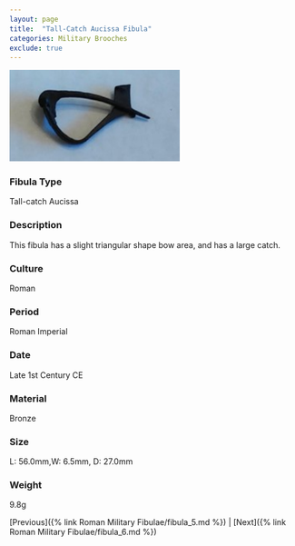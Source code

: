 ```yaml
---
layout: page
title:  "Tall-Catch Aucissa Fibula"
categories: Military Brooches
exclude: true
---
```


<img src="fibula/tall-catch.jpg" alt="photo" width= "300px">

### Fibula Type
Tall-catch Aucissa
### Description
 This fibula has a slight triangular shape bow area, and has a large catch.
### Culture
Roman
### Period
 Roman Imperial
### Date
Late 1st Century CE
### Material
 Bronze
### Size
 L: 56.0mm,W: 6.5mm, D: 27.0mm
### Weight
9.8g


[Previous]({% link Roman Military Fibulae/fibula_5.md %}) | [Next]({% link Roman Military Fibulae/fibula_6.md %})

